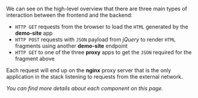 We can see on the high-level overview that there are three main types of interaction
between the frontend and the backend:
- `HTTP GET` requests from the browser to load the `HTML` generated by the **demo-site** app
- `HTTP POST` requests with `JSON` payload from *jQuery* to render `HTML` fragments 
  using another **demo-site** endpoint
- `HTTP GET` to one of the three **proxy** apps to get the `JSON` required for the fragment above

Each request will end up on the **nginx** proxy server that is the only application in the
stack listening to requests from the external network.

*You can find more details about each component on this page.*

